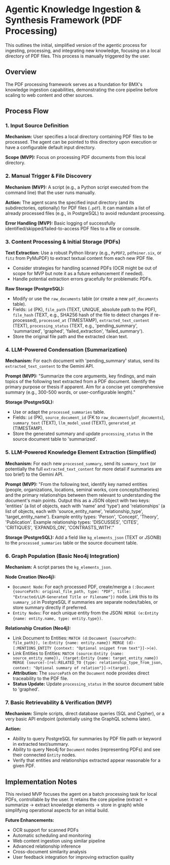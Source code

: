 # Agentic Knowledge Ingestion & Synthesis Framework (PDF Processing)

This outlines the initial, simplified version of the agentic process for ingesting, processing, and integrating new knowledge, focusing on a local directory of PDF files. This process is manually triggered by the user.

## Overview

The PDF processing framework serves as a foundation for BMX's knowledge ingestion capabilities, demonstrating the core pipeline before scaling to web content and other sources.

## Process Flow

### 1. Input Source Definition
**Mechanism:** User specifies a local directory containing PDF files to be processed. The agent can be pointed to this directory upon execution or have a configurable default input directory.

**Scope (MVP):** Focus on processing PDF documents from this local directory.

### 2. Manual Trigger & File Discovery
**Mechanism (MVP):** A script (e.g., a Python script executed from the command line) that the user runs manually.

**Action:** The agent scans the specified input directory (and its subdirectories, optionally) for PDF files (`.pdf`). It can maintain a list of already processed files (e.g., in PostgreSQL) to avoid redundant processing.

**Error Handling (MVP):** Basic logging of successfully identified/skipped/failed-to-access PDF files to a file or console.

### 3. Content Processing & Initial Storage (PDFs)
**Text Extraction:** Use a robust Python library (e.g., `PyPDF2`, `pdfminer.six`, or `fitz` from PyMuPDF) to extract textual content from each new PDF file.
- Consider strategies for handling scanned PDFs (OCR might be out of scope for MVP but note it as a future enhancement if needed).
- Handle potential extraction errors gracefully for problematic PDFs.

**Raw Storage (PostgreSQL):**
- Modify or use the `raw_documents` table (or create a new `pdf_documents` table).
- Fields: `id` (PK), `file_path` (TEXT, UNIQUE, absolute path to the PDF), `file_hash` (TEXT, e.g., SHA256 hash of the file to detect changes if re-processed), `processed_at` (TIMESTAMP), `extracted_text_content` (TEXT), `processing_status` (TEXT, e.g., 'pending_summary', 'summarized', 'graphed', 'failed_extraction', 'failed_summary').
- Store the original file path and the extracted clean text.

### 4. LLM-Powered Condensation (Summarization)
**Mechanism:** For each document with 'pending_summary' status, send its `extracted_text_content` to the Gemini API.

**Prompt (MVP):** "Summarize the core arguments, key findings, and main topics of the following text extracted from a PDF document. Identify the primary purpose or thesis if apparent. Aim for a concise yet comprehensive summary (e.g., 300-500 words, or user-configurable length)."

**Storage (PostgreSQL):**
- Use or adapt the `processed_summaries` table.
- Fields: `id` (PK), `source_document_id` (FK to `raw_documents`/`pdf_documents`), `summary_text` (TEXT), `llm_model_used` (TEXT), `generated_at` (TIMESTAMP).
- Store the generated summary and update `processing_status` in the source document table to 'summarized'.

### 5. LLM-Powered Knowledge Element Extraction (Simplified)
**Mechanism:** For each new `processed_summary`, send its `summary_text` (or potentially the full `extracted_text_content` for more detail if summaries are too brief) to the Gemini API.

**Prompt (MVP):** "From the following text, identify key named entities (people, organizations, locations, seminal works, core concepts/theories) and the primary relationships between them relevant to understanding the document's main points. Output this as a JSON object with two keys: 'entities' (a list of objects, each with 'name' and 'type') and 'relationships' (a list of objects, each with 'source_entity_name', 'relationship_type', 'target_entity_name'). Example entity types: 'Person', 'Concept', 'Theory', 'Publication'. Example relationship types: 'DISCUSSES', 'CITES', 'CRITIQUES', 'EXPANDS_ON', 'CONTRASTS_WITH'."

**Storage (PostgreSQL):** Add a field like `kg_elements_json` (TEXT or JSONB) to the `processed_summaries` table or the source document table.

### 6. Graph Population (Basic Neo4j Integration)
**Mechanism:** A script parses the `kg_elements_json`.

**Node Creation (Neo4j):**
- `Document Node`: For each processed PDF, create/merge a `(:Document {sourcePath: original_file_path, type: "PDF", title: "Extracted/LLM-Generated Title or Filename"})` node. Link this to its `summary_id` in PostgreSQL if summaries are separate nodes/tables, or store summary directly if preferred.
- `Entity Nodes`: For each unique entity from the JSON: `MERGE (e:Entity {name: entity.name, type: entity.type})`.

**Relationship Creation (Neo4j):**
- Link Document to Entities: `MATCH (d:Document {sourcePath: file_path}), (e:Entity {name: entity.name}) MERGE (d)-[:MENTIONS_ENTITY {context: "Optional snippet from text"}]->(e)`.
- Link Entities to Entities: `MATCH (source:Entity {name: source_entity_name}), (target:Entity {name: target_entity_name}) MERGE (source)-[rel:RELATED_TO {type: relationship_type_from_json, context: "Optional summary of relation"}]->(target)`.
- **Attribution:** The `sourcePath` on the `Document` node provides direct traceability to the PDF file.
- **Status Update:** Update `processing_status` in the source document table to 'graphed'.

### 7. Basic Retrievability & Verification (MVP)
**Mechanism:** Simple scripts, direct database queries (SQL and Cypher), or a very basic API endpoint (potentially using the GraphQL schema later).

**Action:**
- Ability to query PostgreSQL for summaries by PDF file path or keyword in extracted text/summary.
- Ability to query Neo4j for `Document` nodes (representing PDFs) and see their connected `Entity` nodes.
- Verify that entities and relationships extracted appear reasonable for a given PDF.

## Implementation Notes

This revised MVP focuses the agent on a batch processing task for local PDFs, controllable by the user. It retains the core pipeline (extract → summarize → extract knowledge elements → store in graph) while simplifying operational aspects for an initial build.

**Future Enhancements:**
- OCR support for scanned PDFs
- Automatic scheduling and monitoring
- Web content ingestion using similar pipeline
- Advanced relationship inference
- Cross-document similarity analysis
- User feedback integration for improving extraction quality 